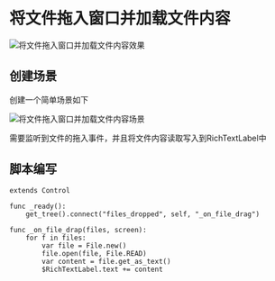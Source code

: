 <!-- toc -->

# 将文件拖入窗口并加载文件内容

<img data-id="20240608184400" src="https://cdn.ipfsscan.io/weibo/large/005ZoLfCgy1hqi4xfmyhtj316w0jsaf3.jpg" alt="将文件拖入窗口并加载文件内容效果" />

## 创建场景

创建一个简单场景如下

<img data-id="20240608184419" src="https://cdn.ipfsscan.io/weibo/large/005ZoLfCgy1hqi4xr6h4wj309e03yjrm.jpg" alt="将文件拖入窗口并加载文件内容场景" />

需要监听到文件的拖入事件，并且将文件内容读取写入到RichTextLabel中

## 脚本编写

```godot
extends Control

func _ready():
    get_tree().connect("files_dropped", self, "_on_file_drag")

func _on_file_drap(files, screen):
    for f in files:
        var file = File.new()
        file.open(file, File.READ)
        var content = file.get_as_text()
        $RichTextLabel.text += content
```